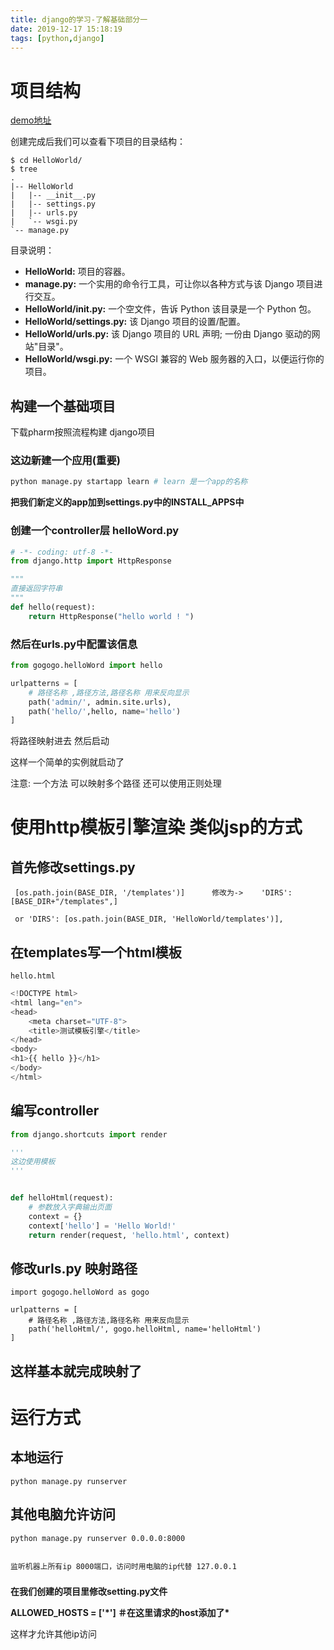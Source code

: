 ```yaml
---
title: django的学习-了解基础部分一
date: 2019-12-17 15:18:19
tags: [python,django]
---
```


# 项目结构

[demo地址](https://github.com/AsummerCat/gogogo)

创建完成后我们可以查看下项目的目录结构：

```
$ cd HelloWorld/
$ tree
.
|-- HelloWorld
|   |-- __init__.py
|   |-- settings.py
|   |-- urls.py
|   `-- wsgi.py
`-- manage.py
```

目录说明：

- **HelloWorld:** 项目的容器。
- **manage.py:** 一个实用的命令行工具，可让你以各种方式与该 Django 项目进行交互。
- **HelloWorld/__init__.py:** 一个空文件，告诉 Python 该目录是一个 Python 包。
- **HelloWorld/settings.py:** 该 Django 项目的设置/配置。
- **HelloWorld/urls.py:** 该 Django 项目的 URL 声明; 一份由 Django 驱动的网站"目录"。
- **HelloWorld/wsgi.py:** 一个 WSGI 兼容的 Web 服务器的入口，以便运行你的项目。

<!--more-->

## 构建一个基础项目

下载pharm按照流程构建 django项目

### 这边新建一个应用(重要)

```python
python manage.py startapp learn # learn 是一个app的名称
```

**把我们新定义的app加到settings.py中的****INSTALL_APPS****中**

### 创建一个controller层 helloWord.py

```python
# -*- coding: utf-8 -*-
from django.http import HttpResponse

"""
直接返回字符串
"""
def hello(request):
    return HttpResponse("hello world ! ")

```

### 然后在urls.py中配置该信息

```python
from gogogo.helloWord import hello

urlpatterns = [
    # 路径名称 ,路径方法,路径名称 用来反向显示
    path('admin/', admin.site.urls),
    path('hello/',hello, name='hello')
]

```

将路径映射进去 然后启动

这样一个简单的实例就启动了

注意: 一个方法 可以映射多个路径 还可以使用正则处理

# 使用http模板引擎渲染 类似jsp的方式

## 首先修改settings.py

```
 [os.path.join(BASE_DIR, '/templates')]      修改为->    'DIRS': [BASE_DIR+"/templates",]
 
 or 'DIRS': [os.path.join(BASE_DIR, 'HelloWorld/templates')],
```

## 在templates写一个html模板

`hello.html`

```python
<!DOCTYPE html>
<html lang="en">
<head>
    <meta charset="UTF-8">
    <title>测试模板引擎</title>
</head>
<body>
<h1>{{ hello }}</h1>
</body>
</html>
```

## 编写controller

```python
from django.shortcuts import render

'''
这边使用模板
'''


def helloHtml(request):
    # 参数放入字典输出页面
    context = {}
    context['hello'] = 'Hello World!'
    return render(request, 'hello.html', context)

```



## 修改urls.py 映射路径

```
import gogogo.helloWord as gogo

urlpatterns = [
    # 路径名称 ,路径方法,路径名称 用来反向显示
    path('helloHtml/', gogo.helloHtml, name='helloHtml')
]
```

## 这样基本就完成映射了



# 运行方式

## 本地运行

```;python
python manage.py runserver 
```



## 其他电脑允许访问

```
python manage.py runserver 0.0.0.0:8000

 
监听机器上所有ip 8000端口，访问时用电脑的ip代替 127.0.0.1
```

### 

**在我们创建的项目里修改setting.py文件**

**ALLOWED_HOSTS = ['\*']  ＃在这里请求的host添加了\***

这样才允许其他ip访问